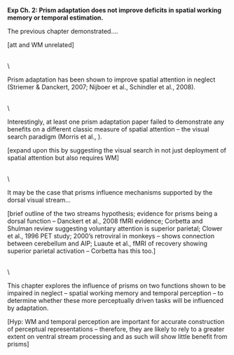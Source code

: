**Exp Ch. 2: Prism adaptation does not improve deficits in spatial
working memory or temporal estimation.**

The previous chapter demonstrated….

[att and WM unrelated]

\
\

Prism adaptation has been shown to improve spatial attention in neglect
(Striemer & Danckert, 2007; Nijboer et al., Schindler et al., 2008).

\
\

Interestingly, at least one prism adaptation paper failed to demonstrate
any benefits on a different classic measure of spatial attention – the
visual search paradigm (Morris et al., ).

[expand upon this by suggesting the visual search in not just deployment
of spatial attention but also requires WM]

\
\

It may be the case that prisms influence mechanisms supported by the
dorsal visual stream…

[brief outline of the two streams hypothesis; evidence for prisms being
a dorsal function – Danckert et al., 2008 fMRI evidence; Corbetta and
Shulman review suggesting voluntary attention is superior parietal;
Clower et al., 1996 PET study; 2000’s retroviral in monkeys – shows
connection between cerebellum and AIP; Luaute et al., fMRI of recovery
showing superior parietal activation – Corbetta has this too.]

\
\

This chapter explores the influence of prisms on two functions shown to
be impaired in neglect – spatial working memory and temporal perception
– to determine whether these more perceptually driven tasks will be
influenced by adaptation.

[Hyp: WM and temporal perception are important for accurate construction
of perceptual representations – therefore, they are likely to rely to a
greater extent on ventral stream processing and as such will show little
benefit from prisms]

